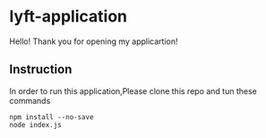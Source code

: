 # lyft-application

Hello! Thank you for opening my applicartion!

## Instruction

In order to run this application,Please clone this repo and tun these commands

```
npm install --no-save
node index.js

```
